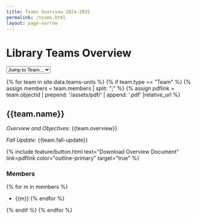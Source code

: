 ```yaml
---
title: Teams Overview 2024-2025
permalink: /teams.html
layout: page-narrow
---
```

# Library Teams Overview 

<div class="team-nav my-5 w-100">
  <select onchange="if (this.value) window.location.href=this.value" class="w-100 p-2">
    <option value="">Jump to Team...</option>
    {% for team in site.data.teams-units %}
      {% if team.type == "Team" %}
        <option value="#{{ team.name | slugify }}">{{ team.name }}</option>
      {% endif %}
    {% endfor %}
  </select>
</div>

{% for team in site.data.teams-units %}
{% if team.type == "Team" %}
{% assign members = team.members | split: ";" %}
{% assign pdflink = team.objectid | prepend: '/assets/pdf/' | append: '.pdf' |relative_url %}

## {{team.name}} 

*Overview and Objectives:* {{team.overview}}

*Fall Update:* {{team.fall-update}}

{% include feature/button.html text="Download Overview Document" link=pdflink color="outline-primary"  target="true" %}


### Members
{% for m in members %}
- {{m}}
{% endfor %}


{% endif %}
{% endfor %}

